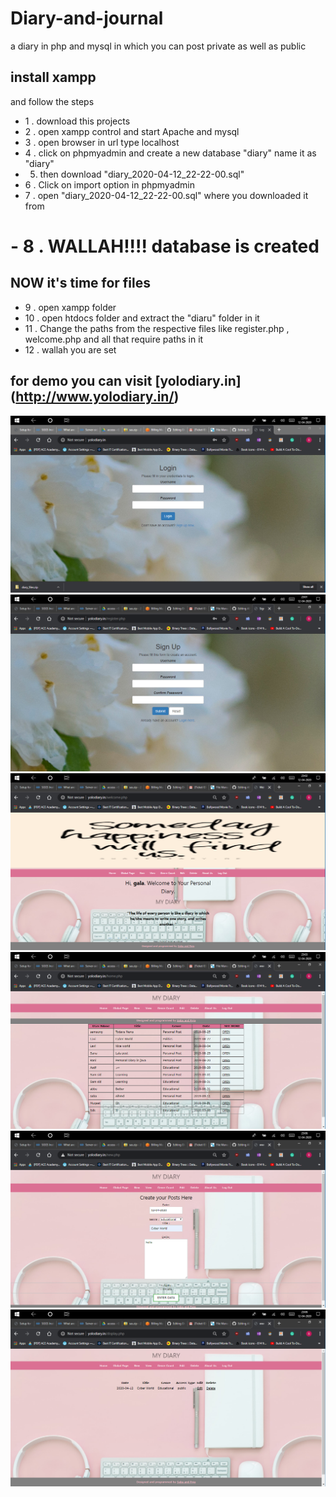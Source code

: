 # Diary-and-journal
a diary in php and mysql in which you can post private as well as public 
## install xampp
and follow the steps
- 1 . download this projects 
- 2 . open xampp control and start Apache and mysql
- 3 . open browser in url type localhost
- 4 . click on phpmyadmin and create a new database "diary" name it as "diary"
- 5. then download "diary_2020-04-12_22-22-00.sql"
- 6 . Click on import option in phpmyadmin
- 7 . open "diary_2020-04-12_22-22-00.sql" where you downloaded it from 
# - 8 . WALLAH!!!! database is created
## NOW it's time for files 
- 9 . open xampp folder 
- 10 . open htdocs folder and extract the "diaru" folder in it 
- 11 . Change the paths from the respective files like register.php , welcome.php and all that require paths in it 
- 12 . wallah you are set 
## for demo you can visit [yolodiary.in] (http://www.yolodiary.in/) 
![alt text](1.PNG)
![alt text](2.PNG)
![alt text](3.PNG)
![alt text](4.PNG)
![alt text](5.PNG)
![alt text](6.PNG)
